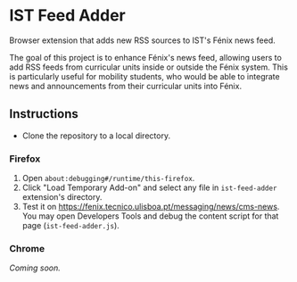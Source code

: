 # IST Feed Adder
Browser extension that adds new RSS sources to IST's Fénix news feed.

The goal of this project is to enhance Fénix's news feed, allowing users to add RSS feeds from curricular units inside or outside the Fénix system. This is particularly useful for mobility students, who would be able to integrate news and announcements from their curricular units into Fénix.

## Instructions

 - Clone the repository to a local directory.

### Firefox

 1. Open `about:debugging#/runtime/this-firefox`.
 2. Click "Load Temporary Add-on" and select any file in `ist-feed-adder` extension's directory.
 3. Test it on https://fenix.tecnico.ulisboa.pt/messaging/news/cms-news. You may open Developers Tools and debug the content script for that page (`ist-feed-adder.js`).

### Chrome
*Coming soon.*
